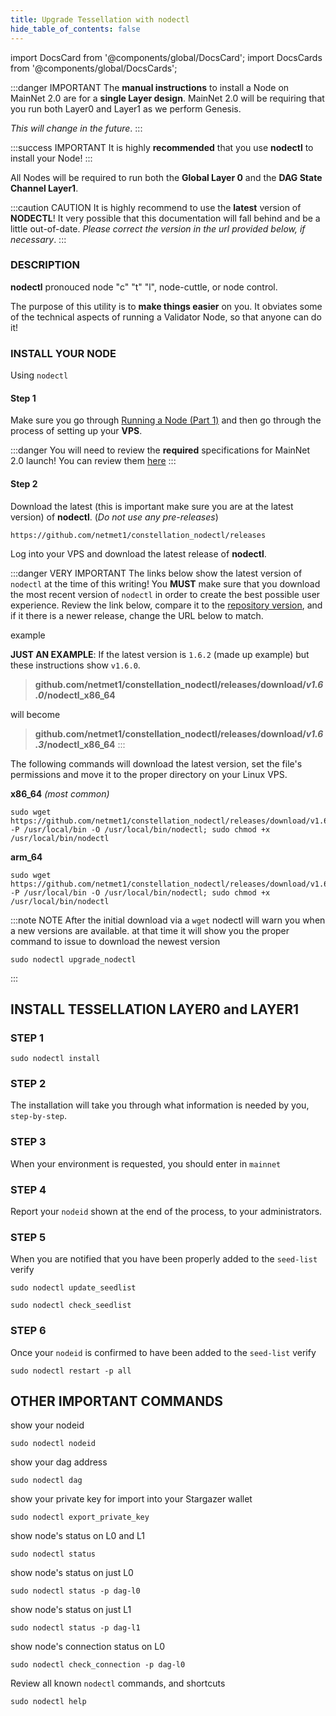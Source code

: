 ```yaml
---
title: Upgrade Tessellation with nodectl
hide_table_of_contents: false
---
```


import DocsCard from '@components/global/DocsCard';
import DocsCards from '@components/global/DocsCards';

<head>
  <title>MainNet 2.0 Automation with nodectl</title>
  <meta
    name="description"
    content="MainNet 2.0 Automation"
  />
  <style>{`
    :root {
      --doc-item-container-width: 60rem;
    }
  `}
  </style>
</head>

:::danger IMPORTANT
The **manual instructions** to install a Node on MainNet 2.0 are for a **single Layer design**.  MainNet 2.0 will be requiring that you run both Layer0 and Layer1 as we perform Genesis.  

*This will change in the future*.
:::

:::success IMPORTANT
It is highly **recommended** that you use **nodectl** to install your Node!
:::

All Nodes will be required to run both the **Global Layer 0** and the **DAG State Channel Layer1**.

:::caution CAUTION
It is highly recommend to use the **latest** version of **NODECTL**!  It very possible that this documentation will fall behind and be a little out-of-date.  *Please correct the version in the url provided below, if necessary*.
:::

### DESCRIPTION

**nodectl** pronouced node "c" "t" "l", node-cuttle, or node control.

The purpose of this utility is to **make things easier** on you.  It obviates some of the technical aspects of running a Validator Node, so that anyone can do it!

### INSTALL YOUR NODE
Using `nodectl`

#### Step 1
Make sure you go through [Running a Node (Part 1)](./../validator/install.md) and then go through the process of setting up your **VPS**.

:::danger
You will need to review the **required** specifications for MainNet 2.0 launch!  You can review them [here](../validator/specs.md)
:::

#### Step 2
Download the latest (this is important make sure you are at the latest version) of **nodectl**. (*Do not use any pre-releases*)
```
https://github.com/netmet1/constellation_nodectl/releases
```
Log into your VPS and download the latest release of **nodectl**.

:::danger VERY IMPORTANT
The links below show the latest version of `nodectl` at the time of this writing!  You **MUST** make sure that you download the most recent version of `nodectl` in order to create the best possible user experience.   Review the link below, compare it to the [repository version](https://github.com/netmet1/constellation_nodectl/releases), and if it there is a newer release, change the URL below to match.

example 

**JUST AN EXAMPLE**: If the latest version is `1.6.2` (made up example) but these instructions show `v1.6.0`.

> **github.com/netmet1/constellation_nodectl/releases/download/*v1.6.0*/nodectl_x86_64**

will become

> **github.com/netmet1/constellation_nodectl/releases/download/*v1.6.3*/nodectl_x86_64**
:::

The following commands will download the latest version, set the file's permissions and move it to the proper directory on your Linux VPS.

**x86_64** *(most common)*
```
sudo wget https://github.com/netmet1/constellation_nodectl/releases/download/v1.6.0/nodectl_x86_64 -P /usr/local/bin -O /usr/local/bin/nodectl; sudo chmod +x /usr/local/bin/nodectl
```

**arm_64**
```
sudo wget https://github.com/netmet1/constellation_nodectl/releases/download/v1.6.0/nodectl_arm64 -P /usr/local/bin -O /usr/local/bin/nodectl; sudo chmod +x /usr/local/bin/nodectl
```

:::note NOTE
After the initial download via a `wget` nodectl will warn you when a new versions are available.  at that time it will show you the proper command to issue to download the newest version
```
sudo nodectl upgrade_nodectl
```
:::

## INSTALL TESSELLATION LAYER0 and LAYER1

### STEP 1
```
sudo nodectl install
```

### STEP 2
The installation will take you through what information is needed by you, `step-by-step`.

### STEP 3
When your environment is requested, you should enter in `mainnet`

### STEP 4
Report your `nodeid` shown at the end of the process, to your administrators.

### STEP 5
When you are notified that you have been properly added to the `seed-list`
verify
```
sudo nodectl update_seedlist
```
```
sudo nodectl check_seedlist
```

### STEP 6
Once your `nodeid` is confirmed to have been added to the `seed-list`
verify
```
sudo nodectl restart -p all
```

## OTHER IMPORTANT COMMANDS
show your nodeid
```
sudo nodectl nodeid
```
show your dag address
```
sudo nodectl dag
```
show your private key for import into your Stargazer wallet
```
sudo nodectl export_private_key
```
show node's status on L0 and L1
```
sudo nodectl status
```
show node's status on just L0
```
sudo nodectl status -p dag-l0
```
show node's status on just L1
```
sudo nodectl status -p dag-l1
```
show node's connection status on L0
```
sudo nodectl check_connection -p dag-l0
```
Review all known `nodectl` commands, and shortcuts
```
sudo nodectl help
```